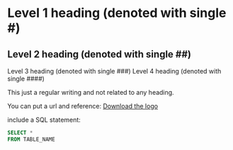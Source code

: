 # Level 1 heading (denoted with single #)
## Level 2 heading (denoted with single ##)
Level 3 heading (denoted with single ###)
Level 4 heading (denoted with single ####)

This just a regular writing and not related to any heading.

You can put a url and reference:
[Download the logo](https://github.com/Teitey77/Git_Pract_/blob/main/Primary%20Logo.png)

include a SQL statement:
```sql
SELECT *
FROM TABLE_NAME
```


